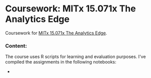 Coursework: MITx 15.071x The Analytics Edge
=========

Coursework for [MITx 15.071x The Analytics Edge](...).


### Content:

The course uses R scripts for learning and evaluation purposes. I've compiled the assignments in the following notebooks:

- 
